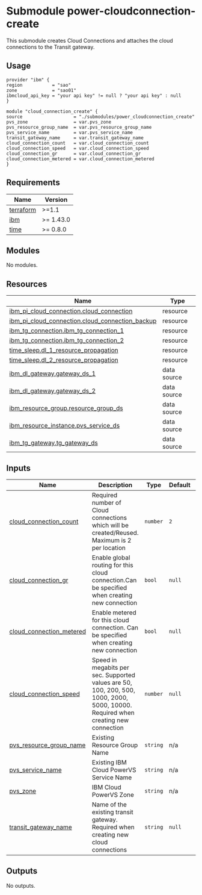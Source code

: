 # Submodule power-cloudconnection-create

This submodule creates Cloud Connections and attaches the cloud connections to the Transit gateway.

## Usage
```hcl
provider "ibm" {
region           = "sao"
zone             = "sao01"
ibmcloud_api_key = "your api key" != null ? "your api key" : null
}

module "cloud_connection_create" {
source                   = "./submodules/power_cloudconnection_create"
pvs_zone                 = var.pvs_zone
pvs_resource_group_name  = var.pvs_resource_group_name
pvs_service_name         = var.pvs_service_name
transit_gateway_name     = var.transit_gateway_name
cloud_connection_count   = var.cloud_connection_count
cloud_connection_speed   = var.cloud_connection_speed
cloud_connection_gr      = var.cloud_connection_gr
cloud_connection_metered = var.cloud_connection_metered
}
```

<!-- BEGINNING OF PRE-COMMIT-TERRAFORM DOCS HOOK -->
## Requirements

| Name | Version |
|------|---------|
| <a name="requirement_terraform"></a> [terraform](#requirement\_terraform) | >=1.1 |
| <a name="requirement_ibm"></a> [ibm](#requirement\_ibm) | >= 1.43.0 |
| <a name="requirement_time"></a> [time](#requirement\_time) | >= 0.8.0 |

## Modules

No modules.

## Resources

| Name | Type |
|------|------|
| [ibm_pi_cloud_connection.cloud_connection](https://registry.terraform.io/providers/IBM-Cloud/ibm/latest/docs/resources/pi_cloud_connection) | resource |
| [ibm_pi_cloud_connection.cloud_connection_backup](https://registry.terraform.io/providers/IBM-Cloud/ibm/latest/docs/resources/pi_cloud_connection) | resource |
| [ibm_tg_connection.ibm_tg_connection_1](https://registry.terraform.io/providers/IBM-Cloud/ibm/latest/docs/resources/tg_connection) | resource |
| [ibm_tg_connection.ibm_tg_connection_2](https://registry.terraform.io/providers/IBM-Cloud/ibm/latest/docs/resources/tg_connection) | resource |
| [time_sleep.dl_1_resource_propagation](https://registry.terraform.io/providers/hashicorp/time/latest/docs/resources/sleep) | resource |
| [time_sleep.dl_2_resource_propagation](https://registry.terraform.io/providers/hashicorp/time/latest/docs/resources/sleep) | resource |
| [ibm_dl_gateway.gateway_ds_1](https://registry.terraform.io/providers/IBM-Cloud/ibm/latest/docs/data-sources/dl_gateway) | data source |
| [ibm_dl_gateway.gateway_ds_2](https://registry.terraform.io/providers/IBM-Cloud/ibm/latest/docs/data-sources/dl_gateway) | data source |
| [ibm_resource_group.resource_group_ds](https://registry.terraform.io/providers/IBM-Cloud/ibm/latest/docs/data-sources/resource_group) | data source |
| [ibm_resource_instance.pvs_service_ds](https://registry.terraform.io/providers/IBM-Cloud/ibm/latest/docs/data-sources/resource_instance) | data source |
| [ibm_tg_gateway.tg_gateway_ds](https://registry.terraform.io/providers/IBM-Cloud/ibm/latest/docs/data-sources/tg_gateway) | data source |

## Inputs

| Name | Description | Type | Default | Required |
|------|-------------|------|---------|:--------:|
| <a name="input_cloud_connection_count"></a> [cloud\_connection\_count](#input\_cloud\_connection\_count) | Required number of Cloud connections which will be created/Reused. Maximum is 2 per location | `number` | `2` | no |
| <a name="input_cloud_connection_gr"></a> [cloud\_connection\_gr](#input\_cloud\_connection\_gr) | Enable global routing for this cloud connection.Can be specified when creating new connection | `bool` | `null` | no |
| <a name="input_cloud_connection_metered"></a> [cloud\_connection\_metered](#input\_cloud\_connection\_metered) | Enable metered for this cloud connection. Can be specified when creating new connection | `bool` | `null` | no |
| <a name="input_cloud_connection_speed"></a> [cloud\_connection\_speed](#input\_cloud\_connection\_speed) | Speed in megabits per sec. Supported values are 50, 100, 200, 500, 1000, 2000, 5000, 10000. Required when creating new connection | `number` | `null` | no |
| <a name="input_pvs_resource_group_name"></a> [pvs\_resource\_group\_name](#input\_pvs\_resource\_group\_name) | Existing Resource Group Name | `string` | n/a | yes |
| <a name="input_pvs_service_name"></a> [pvs\_service\_name](#input\_pvs\_service\_name) | Existing IBM Cloud PowerVS Service Name | `string` | n/a | yes |
| <a name="input_pvs_zone"></a> [pvs\_zone](#input\_pvs\_zone) | IBM Cloud PowerVS Zone | `string` | n/a | yes |
| <a name="input_transit_gateway_name"></a> [transit\_gateway\_name](#input\_transit\_gateway\_name) | Name of the existing transit gateway. Required when creating new cloud connections | `string` | `null` | no |

## Outputs

No outputs.
<!-- END OF PRE-COMMIT-TERRAFORM DOCS HOOK -->
